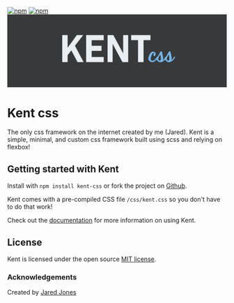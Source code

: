 [![npm](https://img.shields.io/npm/v/kent-css.svg)](https://www.npmjs.com/package/kent-css)
[![npm](https://img.shields.io/npm/dm/kent-css.svg)](https://www.npmjs.com/package/kent-css)
![KENTcss](https://raw.githubusercontent.com/Jaredk3nt/Kent/master/media/kent.png)
# Kent css
The only css framework on the internet created by me (Jared). Kent is a simple, minimal, and custom css framework built using scss and relying on flexbox!

## Getting started with Kent
Install with `npm install kent-css` or fork the project on [Github](https://github.com/Jaredk3nt/Kent).

Kent comes with a pre-compiled CSS file `/css/kent.css` so you don't have to do that work!

Check out the [documentation](https://github.com/Jaredk3nt/Kent/wiki/Documentation) for more information on using Kent.

## License
Kent is licensed under the open source [MIT license](https://github.com/Jaredk3nt/Kent/blob/master/LICENSE).

### Acknowledgements
Created by [Jared Jones](jaredjones.me)
